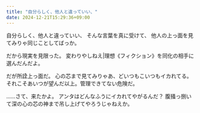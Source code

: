```yaml
---
title: "自分らしく、他人と違っていい、"
date: 2024-12-21T15:29:36+09:00
---
```

自分らしく、他人と違っていい、
そんな言葉を真に受けて、
他人の上っ面を見てみりゃ同じことしてばっか。

だから現実を見限った。
変わりやしねえ|理想《フィクション》を同化の相手に選んだんだよ。

だが所詮上っ面だ。
心の芯まで見てみりゃあ、どいつもこいつもイカれてる。
それこそあいつが望んだ以上。管理できてない危険だ。

……さて、来たかよ。
アンタはどんなふうにイカれてやがるんだ？
腹掻っ捌いて深の心の芯の神まで吊し上げてやろうじゃねえか。
